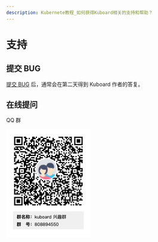 ```yaml
---
description: Kubernete教程_如何获得Kuboard相关的支持和帮助？
---
```


# 支持


## 提交 BUG

[提交 BUG](https://github.com/shaohq/kuboard-issues/issues) 后，通常会在第二天得到 Kuboard 作者的答复。

## 在线提问

QQ 群

![Kubernetes教程：QQ群在线答疑](./support.assets/kuboard_qq.png)
